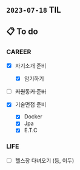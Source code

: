 ## `2023-07-18` TIL

## 📋 To do

### CAREER

- [x] 자기소개 준비
  - [x] 암기하기
- [ ] ~~지원동기 준비~~
  
- [x] 기술면접 준비
  - [x] Docker
  - [x] Jpa
  - [x] E.T.C

### LIFE

- [ ] 헬스장 다녀오기 (등, 이두)